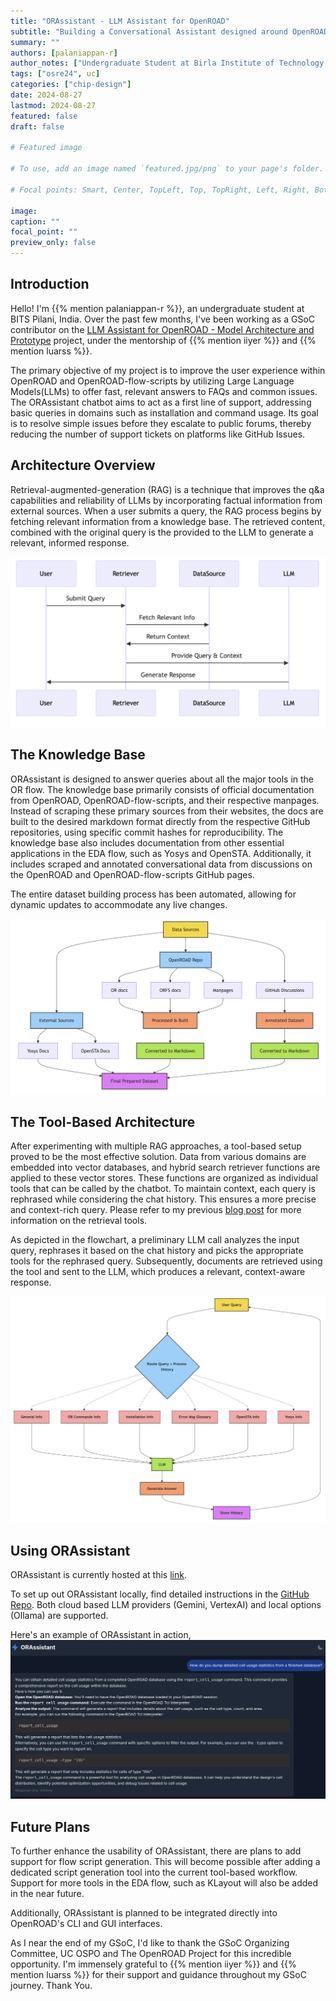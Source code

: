 ```yaml
---
title: "ORAssistant - LLM Assistant for OpenROAD"
subtitle: "Building a Conversational Assistant designed around OpenROAD"
summary: ""
authors: [palaniappan-r]
author_notes: ["Undergraduate Student at Birla Institute of Technology & Science, Pilani"]
tags: ["osre24", uc]
categories: ["chip-design"]
date: 2024-08-27
lastmod: 2024-08-27
featured: false
draft: false

# Featured image

# To use, add an image named `featured.jpg/png` to your page's folder.

# Focal points: Smart, Center, TopLeft, Top, TopRight, Left, Right, BottomLeft, Bottom, BottomRight.

image:
caption: ""
focal_point: ""
preview_only: false
---
```


## Introduction

Hello! I'm {{% mention palaniappan-r %}}, an undergraduate student at BITS Pilani, India. Over the past few months, I've been working as a GSoC contributor on the [LLM Assistant for OpenROAD - Model Architecture and Prototype](https://summerofcode.withgoogle.com/programs/2024/projects/DSo6kvA5) project, under the mentorship of {{% mention iiyer %}} and {{% mention luarss %}}.  

The primary objective of my project is to improve the user experience within OpenROAD and OpenROAD-flow-scripts by utilizing Large Language Models(LLMs) to offer fast, relevant answers to FAQs and common issues. The ORAssistant chatbot aims to act as a first line of support, addressing basic queries in domains such as installation and command usage. Its goal is to resolve simple issues before they escalate to public forums, thereby reducing the number of support tickets on platforms like GitHub Issues.

## Architecture Overview

Retrieval-augmented-generation (RAG) is a technique that improves the q&a capabilities and reliability of LLMs by incorporating factual information from external sources. When a user submits a query, the RAG process begins by fetching relevant information from a knowledge base. The retrieved content, combined with the original query is the provided to the LLM to generate a relevant, informed response.

![RAG Architecture](rag_arch.webp)

## The Knowledge Base

ORAssistant is designed to answer queries about all the major tools in the OR flow. The knowledge base primarily consists of official documentation from OpenROAD, OpenROAD-flow-scripts, and their respective manpages. Instead of scraping these primary sources from their websites, the docs are built to the desired markdown format directly from the respective GitHub repositories, using specific commit hashes for reproducibility. The knowledge base also includes documentation from other essential applications in the EDA flow, such as Yosys and OpenSTA. Additionally, it includes scraped and annotated conversational data from discussions on the OpenROAD and OpenROAD-flow-scripts GitHub pages.

The entire dataset building process has been automated, allowing for dynamic updates to accommodate any live changes.


![Knowledge Base Building](knowledge_base.png)

## The Tool-Based Architecture

After experimenting with multiple RAG approaches, a tool-based setup proved to be the most effective solution. Data from various domains are embedded into vector databases, and hybrid search retriever functions are applied to these vector stores. These functions are organized as individual tools that can be called by the chatbot. To maintain context, each query is rephrased while considering the chat history. This ensures a more precise and context-rich query. Please refer to my previous [blog post](https://ucsc-ospo.github.io/report/osre24/ucsd/openroad/20240719-palaniappan-r/) for more information on the retrieval tools.

As depicted in the flowchart, a preliminary LLM call analyzes the input query, rephrases it based on the chat history and picks the appropriate tools for the rephrased query. Subsequently, documents are retrieved using the tool and sent to the LLM, which produces a relevant, context-aware response.

![Tool Based Architecture](tool_arch.webp)

## Using ORAssistant

ORAssistant is currently hosted at this [link](https://orassistant.netlify.app/).

To set up out ORAssistant locally, find detailed instructions in the [GitHub Repo](). Both cloud based LLM providers (Gemini, VertexAI) and local options (Ollama) are supported.

Here's an example of ORAssistant in action,
![Example 1](example1.png)


## Future Plans

To further enhance the usability of ORAssistant, there are plans to add support for flow script generation. This will become possible after adding a dedicated script generation tool into the current tool-based workflow. Support for more tools in the EDA flow, such as KLayout will also be added in the near future.

Additionally, ORAssistant is planned to be integrated directly into OpenROAD's CLI and GUI interfaces.

As I near the end of my GSoC, I'd like to thank the GSoC Organizing Committee, UC OSPO and The OpenROAD Project for this incredible opportunity. I'm immensely grateful to {{% mention iiyer %}} and {{% mention luarss %}} for their support and guidance throughout my GSoC journey. Thank You.